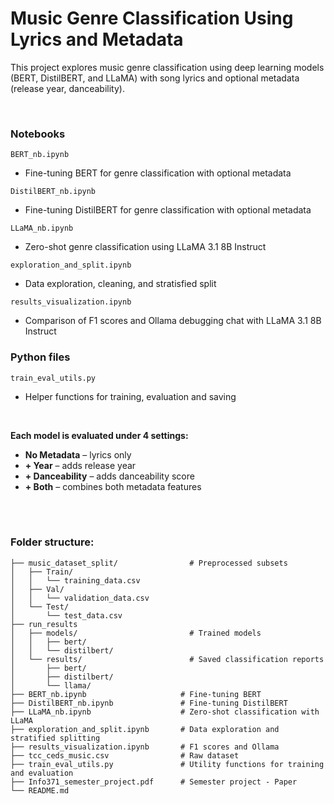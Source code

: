 # Music Genre Classification Using Lyrics and Metadata

This project explores music genre classification using deep learning models (BERT, DistilBERT, and LLaMA) with song lyrics and optional metadata (release year, danceability).

<br>

### Notebooks

`BERT_nb.ipynb`

- Fine-tuning BERT for genre classification with optional metadata

`DistilBERT_nb.ipynb`

- Fine-tuning DistilBERT for genre classification with optional metadata

`LLaMA_nb.ipynb`
- Zero-shot genre classification using LLaMA 3.1 8B Instruct

`exploration_and_split.ipynb`
- Data exploration, cleaning, and stratisfied split

`results_visualization.ipynb`
- Comparison of F1 scores and Ollama debugging chat with LLaMA 3.1 8B Instruct

### Python files
`train_eval_utils.py`
- Helper functions for training, evaluation and saving


<br>

**Each model is evaluated under 4 settings:**

- **No Metadata** – lyrics only
- **+ Year** – adds release year
- **+ Danceability** – adds danceability score
- **+ Both** – combines both metadata features



<br>
<br>

### Folder structure:


```
├── music_dataset_split/                # Preprocessed subsets
│   ├── Train/
│   │   └── training_data.csv
│   ├── Val/
│   │   └── validation_data.csv
│   └── Test/
│       └── test_data.csv
├── run_results
│   ├── models/                         # Trained models
│   │   ├── bert/                       
│   │   └── distilbert/                 
│   └── results/                        # Saved classification reports
│       ├── bert/
│       ├── distilbert/
│       └── llama/    
├── BERT_nb.ipynb                     # Fine-tuning BERT
├── DistilBERT_nb.ipynb               # Fine-tuning DistilBERT
├── LLaMA_nb.ipynb                    # Zero-shot classification with LLaMA
├── exploration_and_split.ipynb       # Data exploration and stratified splitting
├── results_visualization.ipynb       # F1 scores and Ollama
├── tcc_ceds_music.csv                # Raw dataset
├── train_eval_utils.py               # Utility functions for training and evaluation
├── Info371_semester_project.pdf      # Semester project - Paper
└── README.md                                          
```